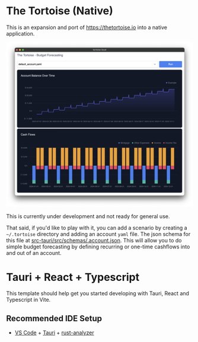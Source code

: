 # The Tortoise (Native)

This is an expansion and port of https://thetortoise.io into a native application.

![The Tortoise (Native)](https://github.com/Tortoise-Technologies/tortoise-native/blob/main/assets/WIP%20Screenshot.png?raw=true)

This is currently under development and not ready for general use.

That said, if you'd like to play with it, you can add a scenario by creating a `~/.tortoise` directory and adding an account `yaml` file. 
The json schema for this file at [src-tauri/src/schemas/.account.json](src-tauri/src/schemas/.account.json). This will allow you to 
do simple budget forecasting by defining recurring or one-time cashflows into and out of an account.



# Tauri + React + Typescript

This template should help get you started developing with Tauri, React and Typescript in Vite.

## Recommended IDE Setup

- [VS Code](https://code.visualstudio.com/) + [Tauri](https://marketplace.visualstudio.com/items?itemName=tauri-apps.tauri-vscode) + [rust-analyzer](https://marketplace.visualstudio.com/items?itemName=rust-lang.rust-analyzer)
